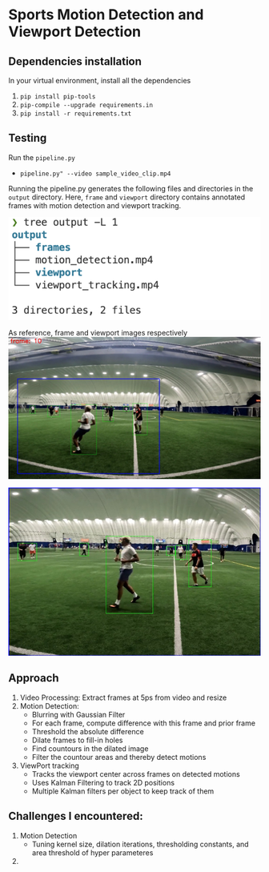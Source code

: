 # Sports Motion Detection and Viewport Detection
## Dependencies installation
In your virtual environment, install all the dependencies
1. `pip install pip-tools`
2. `pip-compile --upgrade requirements.in`
3. `pip install -r requirements.txt`

## Testing 
Run the `pipeline.py`
- `pipeline.py" --video sample_video_clip.mp4`

Running the pipeline.py generates the following files and directories in the `output` directory. Here, `frame` and `viewport` directory contains annotated frames with motion detection and viewport tracking. 

![alt text](images/image.png)

As reference, frame and viewport images respectively
![alt text](output/frames/frame_0010.jpg)

![alt text](output/viewport/viewport_0006.jpg)

## Approach
1. Video Processing: Extract frames at 5ps from video and resize
2. Motion Detection: 
    - Blurring with Gaussian Filter
    - For each frame, compute difference with this frame and prior frame
    - Threshold the absolute difference
    - Dilate frames to fill-in holes
    - Find countours in the dilated image
    - Filter the countour areas and thereby detect motions
3. ViewPort tracking
    - Tracks the viewport center across frames on detected motions 
    - Uses Kalman Filtering to track 2D positions 
    - Multiple Kalman filters per object to keep track of them


## Challenges I encountered:
1. Motion Detection
    - Tuning kernel size, dilation iterations, thresholding constants, and area threshold of hyper parameteres
2. 